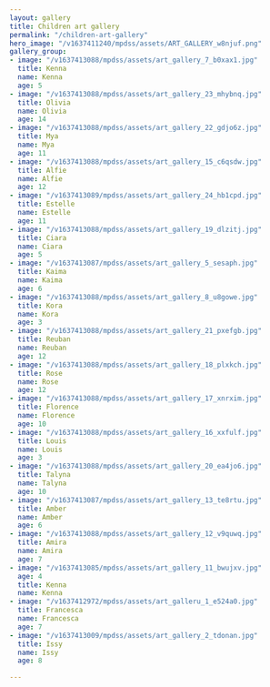 ```yaml
---
layout: gallery
title: Children art gallery
permalink: "/children-art-gallery"
hero_image: "/v1637411240/mpdss/assets/ART_GALLERY_w8njuf.png"
gallery_group:
- image: "/v1637413088/mpdss/assets/art_gallery_7_b0xax1.jpg"
  title: Kenna
  name: Kenna
  age: 5
- image: "/v1637413088/mpdss/assets/art_gallery_23_mhybnq.jpg"
  title: Olivia
  name: Olivia
  age: 14
- image: "/v1637413088/mpdss/assets/art_gallery_22_gdjo6z.jpg"
  title: Mya
  name: Mya
  age: 11
- image: "/v1637413088/mpdss/assets/art_gallery_15_c6qsdw.jpg"
  title: Alfie
  name: Alfie
  age: 12
- image: "/v1637413089/mpdss/assets/art_gallery_24_hb1cpd.jpg"
  title: Estelle
  name: Estelle
  age: 11
- image: "/v1637413088/mpdss/assets/art_gallery_19_dlzitj.jpg"
  title: Ciara
  name: Ciara
  age: 5
- image: "/v1637413087/mpdss/assets/art_gallery_5_sesaph.jpg"
  title: Kaima
  name: Kaima
  age: 6
- image: "/v1637413088/mpdss/assets/art_gallery_8_u8gowe.jpg"
  title: Kora
  name: Kora
  age: 3
- image: "/v1637413088/mpdss/assets/art_gallery_21_pxefgb.jpg"
  title: Reuban
  name: Reuban
  age: 12
- image: "/v1637413088/mpdss/assets/art_gallery_18_plxkch.jpg"
  title: Rose
  name: Rose
  age: 12
- image: "/v1637413088/mpdss/assets/art_gallery_17_xnrxim.jpg"
  title: Florence
  name: Florence
  age: 10
- image: "/v1637413088/mpdss/assets/art_gallery_16_xxfulf.jpg"
  title: Louis
  name: Louis
  age: 3
- image: "/v1637413088/mpdss/assets/art_gallery_20_ea4jo6.jpg"
  title: Talyna
  name: Talyna
  age: 10
- image: "/v1637413087/mpdss/assets/art_gallery_13_te8rtu.jpg"
  title: Amber
  name: Amber
  age: 6
- image: "/v1637413088/mpdss/assets/art_gallery_12_v9quwq.jpg"
  title: Amira
  name: Amira
  age: 7
- image: "/v1637413085/mpdss/assets/art_gallery_11_bwujxv.jpg"
  age: 4
  title: Kenna
  name: Kenna
- image: "/v1637412972/mpdss/assets/art_galleru_1_e524a0.jpg"
  title: Francesca
  name: Francesca
  age: 7
- image: "/v1637413009/mpdss/assets/art_gallery_2_tdonan.jpg"
  title: Issy
  name: Issy
  age: 8

---
```

